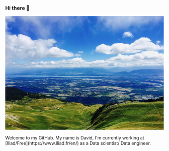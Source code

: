 ### Hi there 👋

<!-- ![Photo](Landscape.jpeg) -->

<p align="center">
  <img src="Landscape.jpeg" width="600" title="hover text">
</p>
Welcome to my GitHub. My name is David,  I'm currently working at [Iliad/Free](https://www.iliad.fr/en/) as a Data scientist/ Data engineer.

<!--
**Daviddlhy/Daviddlhy** is a ✨ _special_ ✨ repository because its `README.md` (this file) appears on your GitHub profile.

Here are some ideas to get you started:

- 🔭 I’m currently working on ...
- 🌱 I’m currently learning ...
- 👯 I’m looking to collaborate on ...
- 🤔 I’m looking for help with ...
- 💬 Ask me about ...
- 📫 How to reach me: ...
- 😄 Pronouns: ...
- ⚡ Fun fact: ...
-->

